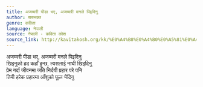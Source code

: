 ```yaml
---
title: अजम्मरी पीडा भए, अजम्मरी मनले पिइदिनु
author: सरुभक्त
genre: कविता
language: नेपाली
source: नेपाली - कविता कोश
source_link: http://kavitakosh.org/kk/%E0%A4%B8%E0%A4%B0%E0%A5%81%E0%A4%AD%E0%A4%95%E0%A5%8D%E0%A4%A4
---
```


अजम्मरी पीडा भए, अजम्मरी मनले पिइदिनु  
खिइनुको हद कहाँ हुन्छ, त्यसलाई नाघी खिइदिनु  
प्रेम गर्दा जीवनमा जति निर्दयी प्रहार परे पनि  
तिमी हरेक प्रहारमा आँशुको फूल भैदिनु
